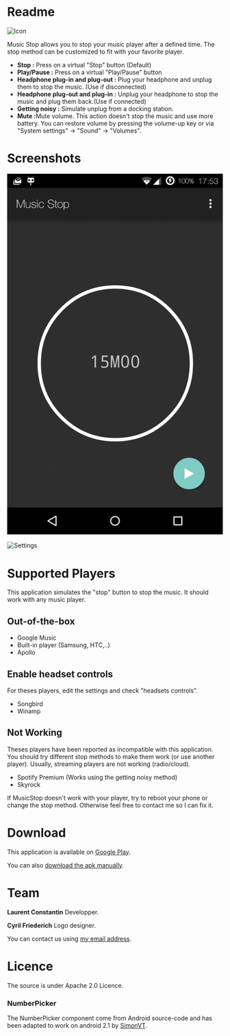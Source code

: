 # Readme #
![Icon](https://raw.github.com/ragusa87/android-musicStop/master/google-play/icon.png "Music Stop")

Music Stop allows you to stop your music player after a defined time. The stop method can be customized to fit with your favorite player.

* <b>Stop :</b> Press on a virtual "Stop" button (Default)
* <b>Play/Pause :</b> Press on a virtual "Play/Pause" button
* <b>Headphone plug-in and plug-out :</b> Plug your headphone and unplug them to stop the music. (Use if disconnected)
* <b>Headphone plug-out and plug-in :</b> Unplug your headphone to stop the music and plug them back.(Use if connected)
* <b>Getting noisy :</b> Simulate unplug from a docking station.
* <b>Mute :</b>Mute volume. This action doesn't stop the music and use more battery. You can restore volume by pressing the volume-up key or via "System settings" -> "Sound" -> "Volumes".

# Screenshots #
![MusicStop preview](https://github.com/ragusa87/android-musicStop/raw/master/google-play/init-small.png "Main screen")

![Settings](https://github.com/ragusa87/android-musicStop/raw/master/google-play/settings-small.png "Settings")

# Supported Players #
This application simulates the "stop" button to stop the music. It should work with any music player.

## Out-of-the-box ##
* Google Music
* Built-in player (Samsung, HTC,..)
* Apollo

## Enable headset controls ##
For theses players, edit the settings and check "headsets controls".

* Songbird 
* Winamp

## Not Working ##
Theses players have been reported as incompatible with this application. You should try different stop methods to make them work (or use another player). Usually, streaming players are not working (radio/cloud).

* Spotify Premium (Works using the getting noisy method)
* Skyrock

If MusicStop doesn't work with your player, try to reboot your phone or change the stop method.
Otherwise feel free to contact me so I can fix it.
# Download #
This application is available on [Google Play](https://play.google.com/store/apps/details?id=com.blackcrowsteam.musicstop).

You can also [download the apk manually](https://github.com/ragusa87/android-musicStop/tree/master/google-play).

# Team #
<p><b>Laurent Constantin</b> Developper.</p>
<p><b>Cyril Friederich</b> Logo designer.</p>

You can contact us using [my email address](mailto:constantin.laurent@gmail.com).

# Licence #
The source is under Apache 2.0 Licence.

### NumberPicker ###
The NumberPicker component come from Android source-code and has been adapted to work on android 2.1 by [SimonVT](https://github.com/SimonVT/android-numberpicker).

